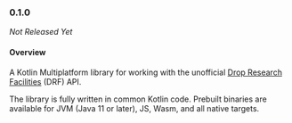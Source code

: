 ### 0.1.0

_Not Released Yet_

#### Overview

A Kotlin Multiplatform library for working with the unofficial [Drop Research Facilities](https://drf.rs)
(DRF) API.

The library is fully written in common Kotlin code. Prebuilt binaries are
available for JVM (Java 11 or later), JS, Wasm, and all native targets.
